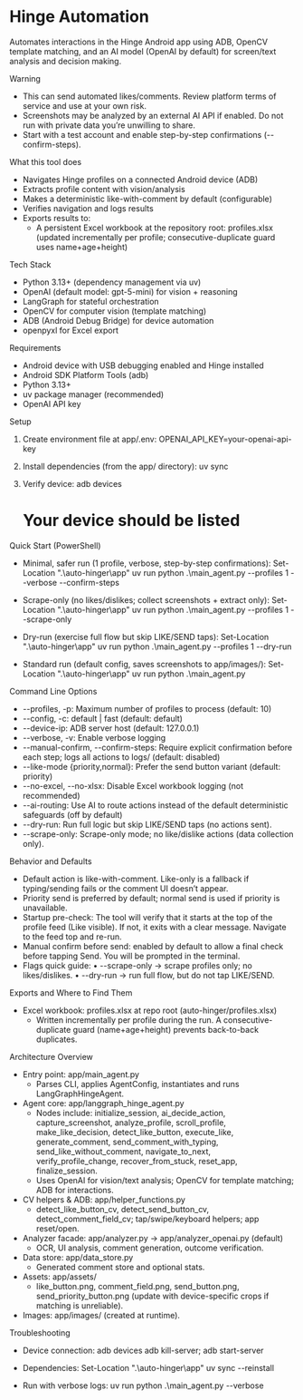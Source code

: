 # Hinge Automation

Automates interactions in the Hinge Android app using ADB, OpenCV template matching, and an AI model (OpenAI by default) for screen/text analysis and decision making.

Warning
- This can send automated likes/comments. Review platform terms of service and use at your own risk.
- Screenshots may be analyzed by an external AI API if enabled. Do not run with private data you’re unwilling to share.
- Start with a test account and enable step-by-step confirmations (--confirm-steps).

What this tool does
- Navigates Hinge profiles on a connected Android device (ADB)
- Extracts profile content with vision/analysis
- Makes a deterministic like-with-comment by default (configurable)
- Verifies navigation and logs results
- Exports results to:
  - A persistent Excel workbook at the repository root: profiles.xlsx (updated incrementally per profile; consecutive-duplicate guard uses name+age+height)

Tech Stack
- Python 3.13+ (dependency management via uv)
- OpenAI (default model: gpt-5-mini) for vision + reasoning
- LangGraph for stateful orchestration
- OpenCV for computer vision (template matching)
- ADB (Android Debug Bridge) for device automation
- openpyxl for Excel export

Requirements
- Android device with USB debugging enabled and Hinge installed
- Android SDK Platform Tools (adb)
- Python 3.13+
- uv package manager (recommended)
- OpenAI API key

Setup
1) Create environment file at app/.env:
   OPENAI_API_KEY=your-openai-api-key

2) Install dependencies (from the app/ directory):
   uv sync

3) Verify device:
   adb devices
   # Your device should be listed

Quick Start (PowerShell)
- Minimal, safer run (1 profile, verbose, step-by-step confirmations):
  Set-Location ".\auto-hinger\app"
  uv run python .\main_agent.py --profiles 1 --verbose --confirm-steps

- Scrape-only (no likes/dislikes; collect screenshots + extract only):
  Set-Location ".\auto-hinger\app"
  uv run python .\main_agent.py --profiles 1 --scrape-only

- Dry-run (exercise full flow but skip LIKE/SEND taps):
  Set-Location ".\auto-hinger\app"
  uv run python .\main_agent.py --profiles 1 --dry-run

- Standard run (default config, saves screenshots to app/images/):
  Set-Location ".\auto-hinger\app"
  uv run python .\main_agent.py


Command Line Options
- --profiles, -p: Maximum number of profiles to process (default: 10)
- --config, -c: default | fast (default: default)
- --device-ip: ADB server host (default: 127.0.0.1)
- --verbose, -v: Enable verbose logging
- --manual-confirm, --confirm-steps: Require explicit confirmation before each step; logs all actions to logs/ (default: disabled)
- --like-mode {priority,normal}: Prefer the send button variant (default: priority)
- --no-excel, --no-xlsx: Disable Excel workbook logging (not recommended)
- --ai-routing: Use AI to route actions instead of the default deterministic safeguards (off by default)
- --dry-run: Run full logic but skip LIKE/SEND taps (no actions sent).
- --scrape-only: Scrape-only mode; no like/dislike actions (data collection only).

Behavior and Defaults
- Default action is like-with-comment. Like-only is a fallback if typing/sending fails or the comment UI doesn’t appear.
- Priority send is preferred by default; normal send is used if priority is unavailable.
- Startup pre-check: The tool will verify that it starts at the top of the profile feed (Like visible). If not, it exits with a clear message. Navigate to the feed top and re-run.
- Manual confirm before send: enabled by default to allow a final check before tapping Send. You will be prompted in the terminal.
- Flags quick guide:
  • --scrape-only → scrape profiles only; no likes/dislikes.
  • --dry-run → run full flow, but do not tap LIKE/SEND.

Exports and Where to Find Them
- Excel workbook: profiles.xlsx at repo root (auto-hinger/profiles.xlsx)
  - Written incrementally per profile during the run. A consecutive-duplicate guard (name+age+height) prevents back-to-back duplicates.

Architecture Overview
- Entry point: app/main_agent.py
  - Parses CLI, applies AgentConfig, instantiates and runs LangGraphHingeAgent.
- Agent core: app/langgraph_hinge_agent.py
  - Nodes include: initialize_session, ai_decide_action, capture_screenshot, analyze_profile, scroll_profile, make_like_decision, detect_like_button, execute_like, generate_comment, send_comment_with_typing, send_like_without_comment, navigate_to_next, verify_profile_change, recover_from_stuck, reset_app, finalize_session.
  - Uses OpenAI for vision/text analysis; OpenCV for template matching; ADB for interactions.
- CV helpers & ADB: app/helper_functions.py
  - detect_like_button_cv, detect_send_button_cv, detect_comment_field_cv; tap/swipe/keyboard helpers; app reset/open.
- Analyzer facade: app/analyzer.py -> app/analyzer_openai.py (default)
  - OCR, UI analysis, comment generation, outcome verification.
- Data store: app/data_store.py
  - Generated comment store and optional stats.
- Assets: app/assets/
  - like_button.png, comment_field.png, send_button.png, send_priority_button.png (update with device-specific crops if matching is unreliable).
- Images: app/images/ (created at runtime).

Troubleshooting
- Device connection:
  adb devices
  adb kill-server; adb start-server

- Dependencies:
  Set-Location ".\auto-hinger\app"
  uv sync --reinstall

- Run with verbose logs:
  uv run python .\main_agent.py --verbose
